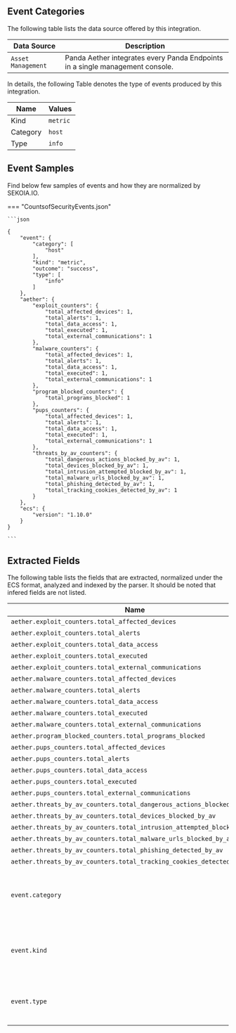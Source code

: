 
## Event Categories


The following table lists the data source offered by this integration.

| Data Source | Description                          |
| ----------- | ------------------------------------ |
| `Asset Management` | Panda Aether integrates every Panda Endpoints in a single management console. |





In details, the following Table denotes the type of events produced by this integration.

| Name | Values |
| ---- | ------ |
| Kind | `metric` |
| Category | `host` |
| Type | `info` |




## Event Samples

Find below few samples of events and how they are normalized by SEKOIA.IO.


=== "CountsofSecurityEvents.json"

    ```json
	
    {
        "event": {
            "category": [
                "host"
            ],
            "kind": "metric",
            "outcome": "success",
            "type": [
                "info"
            ]
        },
        "aether": {
            "exploit_counters": {
                "total_affected_devices": 1,
                "total_alerts": 1,
                "total_data_access": 1,
                "total_executed": 1,
                "total_external_communications": 1
            },
            "malware_counters": {
                "total_affected_devices": 1,
                "total_alerts": 1,
                "total_data_access": 1,
                "total_executed": 1,
                "total_external_communications": 1
            },
            "program_blocked_counters": {
                "total_programs_blocked": 1
            },
            "pups_counters": {
                "total_affected_devices": 1,
                "total_alerts": 1,
                "total_data_access": 1,
                "total_executed": 1,
                "total_external_communications": 1
            },
            "threats_by_av_counters": {
                "total_dangerous_actions_blocked_by_av": 1,
                "total_devices_blocked_by_av": 1,
                "total_intrusion_attempted_blocked_by_av": 1,
                "total_malware_urls_blocked_by_av": 1,
                "total_phishing_detected_by_av": 1,
                "total_tracking_cookies_detected_by_av": 1
            }
        },
        "ecs": {
            "version": "1.10.0"
        }
    }
    	
	```





## Extracted Fields

The following table lists the fields that are extracted, normalized under the ECS format, analyzed and indexed by the parser. It should be noted that infered fields are not listed.

| Name | Type | Description                |
| ---- | ---- | ---------------------------|
|`aether.exploit_counters.total_affected_devices` | `long` | None |
|`aether.exploit_counters.total_alerts` | `long` | None |
|`aether.exploit_counters.total_data_access` | `long` | None |
|`aether.exploit_counters.total_executed` | `long` | None |
|`aether.exploit_counters.total_external_communications` | `long` | None |
|`aether.malware_counters.total_affected_devices` | `long` | None |
|`aether.malware_counters.total_alerts` | `long` | None |
|`aether.malware_counters.total_data_access` | `long` | None |
|`aether.malware_counters.total_executed` | `long` | None |
|`aether.malware_counters.total_external_communications` | `long` | None |
|`aether.program_blocked_counters.total_programs_blocked` | `long` | None |
|`aether.pups_counters.total_affected_devices` | `long` | None |
|`aether.pups_counters.total_alerts` | `long` | None |
|`aether.pups_counters.total_data_access` | `long` | None |
|`aether.pups_counters.total_executed` | `long` | None |
|`aether.pups_counters.total_external_communications` | `long` | None |
|`aether.threats_by_av_counters.total_dangerous_actions_blocked_by_av` | `long` | None |
|`aether.threats_by_av_counters.total_devices_blocked_by_av` | `long` | None |
|`aether.threats_by_av_counters.total_intrusion_attempted_blocked_by_av` | `long` | None |
|`aether.threats_by_av_counters.total_malware_urls_blocked_by_av` | `long` | None |
|`aether.threats_by_av_counters.total_phishing_detected_by_av` | `long` | None |
|`aether.threats_by_av_counters.total_tracking_cookies_detected_by_av` | `long` | None |
|`event.category` | `keyword` | Event category. The second categorization field in the hierarchy. |
|`event.kind` | `keyword` | The kind of the event. The highest categorization field in the hierarchy. |
|`event.type` | `keyword` | Event type. The third categorization field in the hierarchy. |


